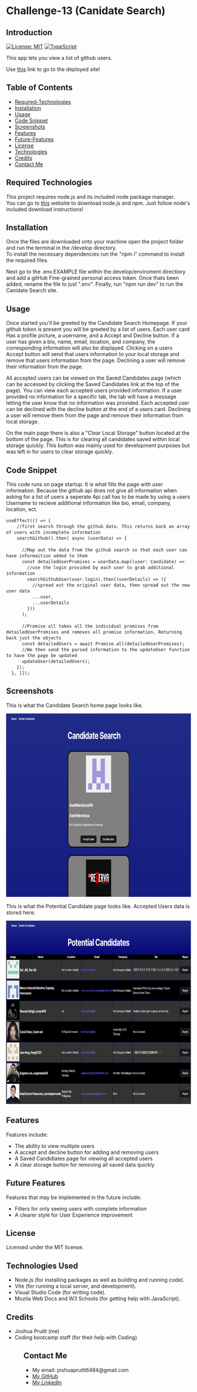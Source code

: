 # Challenge-13 (Canidate Search)

## Introduction

[![License: MIT](https://img.shields.io/badge/License-MIT-yellow.svg)](https://opensource.org/licenses/MIT)
[![TypeScript](https://badges.frapsoft.com/typescript/code/typescript.svg?v=101)](https://github.com/ellerbrock/typescript-badges/)

This app lets you view a list of github users.

Use <a href=https://challenge-13-candidate-search.onrender.com/>this</a> link to go to the deployed site!

## Table of Contents

- [Required-Technologies](#required-technologies)
- [Installation](#installation)
- [Usage](#usage)
- [Code Snippet](#code-snippet)
- [Screenshots](#screenshots)
- [Features](#features)
- [Future-Features](#future-features)
- [License](#license)
- [Technologies](#technologies-used)
- [Credits](#credits)
- [Contact Me](#contact-me)

## Required Technologies

This project requires node.js and its included node package manager.\
You can go to <a href="https://nodejs.org/en/download/package-manager">this</a> website to download node.js and npm. Just follow node's included download instructions!

## Installation

Once the files are downloaded onto your machine open the project folder and run the terminal in the /develop directory.\
To install the necessary dependencies run the "npm i" command to install the required files.

Next go to the .env.EXAMPLE file within the develop/enviroment directiory and add a gitHub Fine-grained personal access token. Once thats been added, rename the file to just ".env". Finally, run "npm run dev" to run the Canidate Search site.

## Usage

Once started you'll be greeted by the Candidate Search Homepage. If your github token is present you will be greeted by a list of users. Each user card Has a profile picture, a username, and a Accept and Decline button. If a user has given a bio, name, email, location, and company, the corresponding information will also be displayed. Clicking on a users Accept button will send that users information to your local storage and remove that users information from the page. Declining a user will remove their information from the page.

All accepted users can be viewed on the Saved Candidates page (which can be accessed by clicking the Saved Candidates link at the top of the page). You can view each accepted users provided information. If a user provided no information for a specific tab, the tab will have a message letting the user know that no information was provided. Each accepted user can be declined with the decline button at the end of a users card. Declining a user will remove them from the page and remove their information from local storage.

On the main page there is also a "Clear Local Storage" button located at the bottom of the page. This is for clearing all candidates saved within local storage quickly. This button was mainly used for development purposes but was left in for users to clear storage quickly.

## Code Snippet

This code runs on page startup. It is what fills the page with user information. Because the github api does not give all information when asking for a list of users a seperate Api call has to be made by using a users Username to recieve additional information like bio, email, company, location, ect.

```
useEffect(() => {
    //first search through the github data. This returns back an array of users with incomplete information
    searchGithub().then( async (userData) => {

      //Map out the data from the github search so that each user can have informaition added to them
      const detailedUserPromises = userData.map((user: Candidate) =>
        //use the login provided by each user to grab additional information
        searchGithubUser(user.login).then((userDetails) => ({
          //spread out the original user data, then spread out the new user data
          ...user,
          ...userDetails
        }))
      );

      //Promise all takes all the individual promises from detailedUserPromises and removes all promise information. Returning back just the objects
      const detailedUsers = await Promise.all(detailedUserPromises);
      //We then send the parsed information to the updateUser function to have the page be updated
      updateUser(detailedUsers);
    });
  }, []);
```

## Screenshots

This is what the Candidate Search home page looks like.

<img src='./Assets/candidateSearch.png' width='680' height='500'>

This is what the Potential Candidate page looks like. Accepted Users data is stored here.

<img src='./Assets/potentialCandidates.png' width='680' height='500'>

## Features

Features include:

- The ability to view multiple users
- A accept and decline button for adding and removing users
- A Saved Candidiates page for viewing all accepted users
- A clear storage button for removing all saved data quickly

## Future Features

Features that may be implemented in the future include:

- Filters for only seeing users with complete information
- A clearer style for User Experience improvement

## License

Licensed under the MIT license.

## Technologies Used

<ul>
<li>Node.js (for installing packages as well as building and running code).</li>
<li>Vite (for running a local server, and development).</li>
<li>Visual Studio Code (for writing code).</li>
<li>Mozila Web Docs and W3 Schools (for getting help with JavaScript).</li>
</ul>

## Credits

<ul>
<li>Joshua Pruitt (me)</li>
<li>Coding bootcamp staff (for their help with Coding)</li>
<ul>

## Contact Me

<ul>
<li>My email: joshuapruitt6484@gmail.com</li>
<li><a href=https://github.com/JoshuaPruitt>My GitHub</a></li>
<li><a href=https://www.linkedin.com/in/joshua-pruitt-1a494a311>My LinkedIn</a></li>
</ul>
